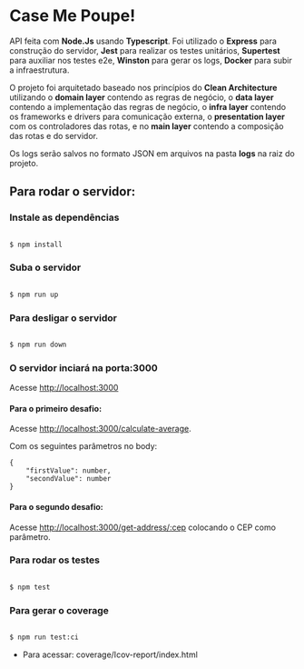 # Case Me Poupe!

API feita com **Node.Js** usando **Typescript**. Foi utilizado o **Express** para construção do servidor, **Jest** para realizar os testes unitários, **Supertest** para auxiliar nos testes e2e, **Winston** para gerar os logs, **Docker** para subir a infraestrutura.

O projeto foi arquitetado baseado nos princípios do **Clean Architecture** utilizando o **domain layer** contendo as regras de negócio, o **data layer** contendo a implementação das regras de negócio, o **infra layer** contendo os frameworks e drivers para comunicação externa, o **presentation layer** com os controladores das rotas, e no **main layer** contendo a composição das rotas e do servidor.

Os logs serão salvos no formato JSON em arquivos na pasta **logs** na raiz do projeto.

## Para rodar o servidor:

### Instale as dependências

```bash

$ npm install

```

### Suba o servidor

```bash

$ npm run up

```

### Para desligar o servidor

```bash

$ npm run down

```

### O servidor inciará na porta:3000

Acesse <http://localhost:3000>

#### Para o primeiro desafio:

Acesse <http://localhost:3000/calculate-average>.

Com os seguintes parâmetros no body:

    {
    	"firstValue": number,
    	"secondValue": number
    }

#### Para o segundo desafio:

Acesse <http://localhost:3000/get-address/:cep> colocando o CEP como parâmetro.

### Para rodar os testes

```bash

$ npm test

```

### Para gerar o coverage

```bash

$ npm run test:ci

```

- Para acessar: coverage/Icov-report/index.html
